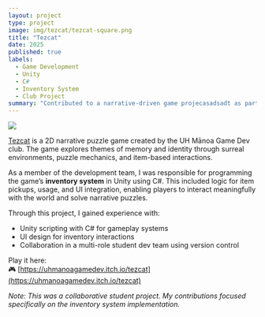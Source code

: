 ```yaml
---
layout: project
type: project
image: img/tezcat/tezcat-square.png
title: "Tezcat"
date: 2025
published: true
labels:
  - Game Development
  - Unity
  - C#
  - Inventory System
  - Club Project
summary: "Contributed to a narrative-driven game projecasadsadt as part of the UH Mānoa Game Dev club, developing the inventory system using Unity and C#."
---
```


<img class="img-fluid" src="../img/tezcat/tezcat-screenshot.png">

[Tezcat](https://uhmanoagamedev.itch.io/tezcat) is a 2D narrative puzzle game created by the UH Mānoa Game Dev club. The game explores themes of memory and identity through surreal environments, puzzle mechanics, and item-based interactions.

As a member of the development team, I was responsible for programming the game’s **inventory system** in Unity using C#. This included logic for item pickups, usage, and UI integration, enabling players to interact meaningfully with the world and solve narrative puzzles.

Through this project, I gained experience with:
- Unity scripting with C# for gameplay systems
- UI design for inventory interactions
- Collaboration in a multi-role student dev team using version control

Play it here:  
🎮 [https://uhmanoagamedev.itch.io/tezcat](https://uhmanoagamedev.itch.io/tezcat)

*Note: This was a collaborative student project. My contributions focused specifically on the inventory system implementation.*
